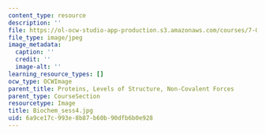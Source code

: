 ```yaml
---
content_type: resource
description: ''
file: https://ol-ocw-studio-app-production.s3.amazonaws.com/courses/7-01sc-fundamentals-of-biology-fall-2011/6a9ce17c993e8b87b60b90dfb6b0e928_Biochem_sess4.jpg
file_type: image/jpeg
image_metadata:
  caption: ''
  credit: ''
  image-alt: ''
learning_resource_types: []
ocw_type: OCWImage
parent_title: Proteins, Levels of Structure, Non-Covalent Forces
parent_type: CourseSection
resourcetype: Image
title: Biochem_sess4.jpg
uid: 6a9ce17c-993e-8b87-b60b-90dfb6b0e928
---
```

